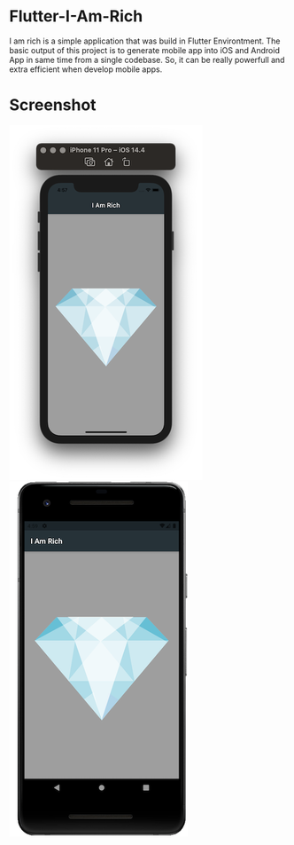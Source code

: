 # Flutter-I-Am-Rich
I am rich is a simple application that was build in Flutter Environtment. The basic output of this project is to generate mobile app into iOS and Android App in same time from a single codebase. So, it can be really powerfull and extra efficient when develop mobile apps.



# Screenshot
![alt text](https://github.com/princealvinyusuf/Flutter-I-Am-Rich/blob/main/images/ios.png?raw=true)
![alt text](https://github.com/princealvinyusuf/Flutter-I-Am-Rich/blob/main/images/android.png?raw=true)
